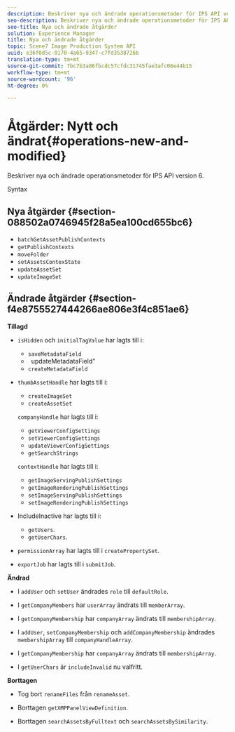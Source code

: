 ```yaml
---
description: Beskriver nya och ändrade operationsmetoder för IPS API version 6.
seo-description: Beskriver nya och ändrade operationsmetoder för IPS API version 6.
seo-title: Nya och ändrade åtgärder
solution: Experience Manager
title: Nya och ändrade åtgärder
topic: Scene7 Image Production System API
uuid: e36f0d5c-0170-4a65-9347-c7fd3538726b
translation-type: tm+mt
source-git-commit: 7bc7b3a86fbcdc57cfdc31745fae3afc06e44b15
workflow-type: tm+mt
source-wordcount: '96'
ht-degree: 0%

---
```



# Åtgärder: Nytt och ändrat{#operations-new-and-modified}

Beskriver nya och ändrade operationsmetoder för IPS API version 6.

Syntax

## Nya åtgärder {#section-088502a0746945f28a5ea100cd655bc6}

* `batchGetAssetPublishContexts`
* `getPublishContexts`
* `moveFolder`
* `setAssetsContexState`
* `updateAssetSet`
* `updateImageSet`

## Ändrade åtgärder {#section-f4e8755527444266ae806e3f4c851ae6}

**Tillagd**

* `isHidden` och `initialTagValue` har lagts till i:

   * `saveMetadataField`
   * ` `updateMetadataField&quot;
   * `createMetadataField`

* `thumbAssetHandle` har lagts till i:

   * `createImageSet`
   * `createAssetSet`

   `companyHandle` har lagts till i:

   * `getViewerConfigSettings`
   * `setViewerConfigSettings`
   * `updateViewerConfigSettings`
   * `getSearchStrings`

   `contextHandle` har lagts till i:

   * `getImageServingPublishSettings`
   * `getImageRenderingPublishSettings`
   * `setImageServingPublishSettings`
   * `setImageRenderingPublishSettings`



* IncludeInactive har lagts till i:

   * `getUsers`.
   * `getUserChars`.

* `permissionArray` har lagts till i `createPropertySet`.

* `exportJob` har lagts till i `submitJob`.

**Ändrad**

* I `addUser` och `setUser` ändrades `role` till `defaultRole`.

* I `getCompanyMembers` har `userArray` ändrats till `memberArray`.

* I `getCompanyMembership` har `companyArray` ändrats till `membershipArray`.

* I `addUser`, `setCompanyMembership` och `addCompanyMembership` ändrades `membershipArray` till `companyHandleArray`.

* I `getCompanyMembership` har `companyArray` ändrats till `membershipArray`.

* I `getUserChars` är `includeInvalid` nu valfritt.

**Borttagen**

* Tog bort `renameFiles` från `renameAsset`.

* Borttagen `getXMPPanelViewDefinition`.
* Borttagen `searchAssetsByFulltext` och `searchAssetsBySimilarity`.

